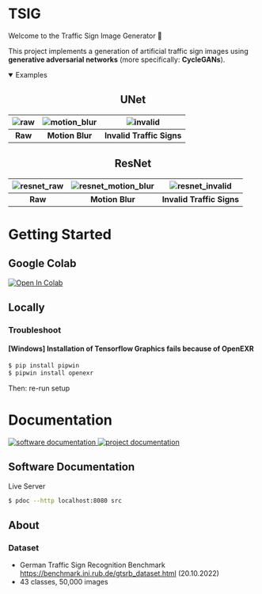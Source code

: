 # TSIG
Welcome to the Traffic Sign Image Generator 👋

This project implements a generation of artificial traffic sign images using **generative adversarial networks** (more specifically: **CycleGANs**).

<details open>
<summary>Examples</summary>

<div align=center>
<h2>UNet</h2>

![raw](https://user-images.githubusercontent.com/83597198/220124845-941839b9-3061-4f90-b1a4-943ab25b996c.gif) | ![motion_blur](https://user-images.githubusercontent.com/83597198/220123815-ad5a0949-1b44-4bf1-8921-e62346251feb.gif) | ![invalid](https://user-images.githubusercontent.com/83597198/220123835-f01edba3-22e4-4d49-8b73-36c1de62f0ff.gif) |
|:--:|:--:|:--:|
| **Raw** | **Motion Blur** | **Invalid Traffic Signs** |
</div>

<div align=center>
<h2>ResNet</h2>

![resnet_raw](https://user-images.githubusercontent.com/83597198/220563790-d180cd2a-8e52-400b-8883-e1ccd00856c1.gif) | ![resnet_motion_blur](https://user-images.githubusercontent.com/83597198/220563976-6202825f-febd-4966-b534-9c542a21b46d.gif) | ![resnet_invalid](https://user-images.githubusercontent.com/83597198/220564027-1718936e-0521-460a-aba3-b88d605a3f12.gif) |
|:--:|:--:|:--:|
| **Raw** | **Motion Blur** | **Invalid Traffic Signs** |
</div>

</details>



# Getting Started
## Google Colab
<a href="https://colab.research.google.com/drive/1b8sW0nHd4J2G3D7BPG5zZ8DI1P8atOfP?usp=sharing"><img src="https://colab.research.google.com/assets/colab-badge.svg" alt="Open In Colab"></a>

## Locally
### Troubleshoot
#### **[Windows]** Installation of Tensorflow Graphics fails because of OpenEXR
  ```bash
  $ pip install pipwin
  $ pipwin install openexr
  ```
  Then: re-run setup

# Documentation
<p>
  <a href="doc/Software%20Documentation/src" target="_blank">
    <img alt="software documentation" src="https://img.shields.io/badge/software%20documentation-html-blue" />
  </a>
  <a href="doc/dokumentation.pdf" target="_blank">
    <img alt="project documentation" src="https://img.shields.io/badge/project%20documentation-pdf-blue" />
  </a>
</p>

## Software Documentation
Live Server
```bash
$ pdoc --http localhost:8080 src
```

## About
### Dataset
- German Traffic Sign Recognition Benchmark
<br> https://benchmark.ini.rub.de/gtsrb_dataset.html (20.10.2022)
- 43 classes, 50,000 images
